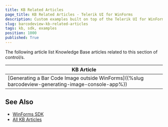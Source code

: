 ```yaml
---
title: KB Related Articles
page_title: KB Related Articles - Telerik UI for WinForms
description: Custom examples built on top of the Telerik UI for WinForms control.
slug: barcodeview-kb-related-articles
tags: kb, sdk, examples
position: 1000
published: True
---
```

The following article list Knowledge Base articles related to this section of control/s.
<!--KB Articles Table-->

|KB Article|
|----|
|[Generating a Bar Code Image outside WinForms]({%slug barcodeview-generating-image-console-app%})|

## See Also

* [WinForms SDK](https://github.com/telerik/winforms-sdk)
* [All KB Articles](https://docs.telerik.com/devtools/winforms/knowledge-base)
